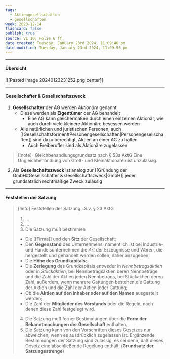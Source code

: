 ```yaml
---
tags:
  - Aktiengesellschaften
  - gesellschaften
week: 2023-12-14
flashcard: false
publish: true
source: VL 10, Folie 6 ff.
date created: Tuesday, January 23rd 2024, 11:09:48 pm
date modified: Tuesday, January 23rd 2024, 11:09:56 pm
---
```

***
#### Übersicht

![[Pasted image 20240123231252.png|center]]

***
#### Gesellschafter & Gesellschaftszweck

1. **Gesellschafter** der AG werden *Aktionäre* genannt
	- Diese werden als **Eigentümer** der AG behandelt
		- Eine AG kann gleichermaßen durch einen einzelnen Aktionär, wie auch durch viele kleinere Aktionäre besessen werden
	- Alle natürlichen und juristischen Personen, auch [[Gesellschaftsformen#Personengesellschaften|Personengesellschaften]] sind dazu berechtigt, Aktien an einer AG zu halten
		- Auch Freiberufler sind als Aktionäre zugelassen

> [!note]- Gleichbehandlungsgrundsatz nach § 53a AktG 
> Eine Ungleichbehandlung von Groß- und Kleinaktionären ist unzulässig.

2. Als **Gesellschaftszweck** ist analog zur [[Gründung der GmbH#Gesellschafter & Gesellschaftszweck|GmbH]] jeder grundsätzlich rechtmäßige Zweck zulässig

***
#### Feststellen der Satzung

> [!info] Feststellen der Satzung i.S.v. § 23 AktG
> 1. ...
> 2. ...
> 3. Die Satzung muß bestimmen
> 	- Die [[Firma]] und den **Sitz** der Gesellschaft;
> 	- Den **Gegenstand** des Unternehmens; namentlich ist bei Industrie- und Handelsunternehmen die *Art* der Erzeugnisse und *Waren*, die hergestellt und gehandelt werden sollen, näher anzugeben;
> 	- Die **Höhe des Grundkapitals**;
> 	- Die **Zerlegung** des Grundkapitals entweder in *Nennbetragsaktien* oder in *Stückaktien*, bei Nennbetragsaktien deren Nennbeträge und die Zahl der Aktien jeden Nennbetrags, bei Stückaktien deren Zahl, außerdem, wenn mehrere Gattungen bestehen,die Gattung der Aktien und die Zahl der Aktien jeder Gattung;
> 	- Ob die **Aktien auf den Inhaber oder auf den Namen** ausgestellt werden;
> 	- Die Zahl der **Mitglieder des Vorstands** oder die Regeln, nach denen diese Zahl festgelegt wird.
> 4. Die Satzung muß ferner Bestimmungen über die **Form der Bekanntmachungen der Gesellschaft** enthalten.
> 5. Die Satzung kann von den Vorschriften dieses Gesetzes nur abweichen, wenn es ausdrücklich zugelassen ist. Ergänzende Bestimmungen der Satzung sind zulässig, es sei denn, daß dieses Gesetz eine abschließende Regelung enthält. (**Grundsatz der Satzungsstrenge**)

